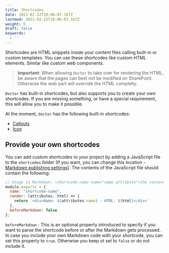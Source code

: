 ```yaml
---
title: Shortcodes
date: 2021-02-22T10:06:07.167Z
lastmod: 2021-02-22T10:06:07.167Z
weight: 5
draft: false
keywords:
  - ''
---
```


Shortcodes are HTML snippets inside your content files calling built-in or custom templates. You can use these shortcodes like custom HTML elements. Similar like custom web components.

> **Important**: When allowing `Doctor` to take over for rendering the HTML, be aware that the pages can best not be modified on SharePoint. Otherwise the web part will override the HTML completly.

`Doctor` has built-in shortcodes, but also supports you to create your own shortcodes. If you are missing something, or have a special requirement, this will allow you to make it possible.

At the moment, `doctor` has the following built-in shortcodes:

- [Callouts](./callouts)
- [Icon](./icon)

## Provide your own shortcodes

You can add custom shortcodes to your project by adding a JavaScript file to the `shortcodes` folder (If you want, you can change this location - [Markdown publishing settings](../options/#markdown-publishing-settings)). The contents of the JavaScript file should contain the following:

```javascript
// Usage in Markdown: <shortcode-name name="name attribute">the content</shortcode-name>
module.exports = {
  name: "shortcode-name",
  render: (attributes, html) => {
    return `<div>Name: ${attributes.name} - HTML: ${html}</div>`
  },
  beforeMarkdown: false
};
```

`beforeMarkdown`
: This is an optional property introduced to specify if you want to parse the shortcode before or after the Markdown gets processed. In case you include your own Markdown code with your shortcode, you can set this property to `true`. Otherwise you keep ot set to `false` or do not include it.